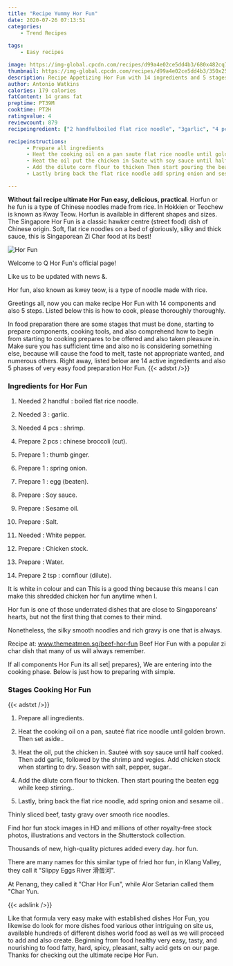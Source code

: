 ```yaml
---
title: "Recipe Yummy Hor Fun"
date: 2020-07-26 07:13:51
categories:
    - Trend Recipes
    
tags:
    - Easy recipes

image: https://img-global.cpcdn.com/recipes/d99a4e02ce5dd4b3/680x482cq70/hor-fun-recipe-main-photo.jpg
thumbnail: https://img-global.cpcdn.com/recipes/d99a4e02ce5dd4b3/350x250cq70/hor-fun-recipe-main-photo.jpg
description: Recipe Appetizing Hor Fun with 14 ingredients and 5 stages of easy cooking.
author: Antonio Watkins
calories: 179 calories
fatContent: 14 grams fat
preptime: PT39M
cooktime: PT2H
ratingvalue: 4
reviewcount: 879
recipeingredient: ["2 handfulboiled flat rice noodle", "3garlic", "4 pcsshrimp", "2 pcschinese broccoli cut", "1thumb ginger", "1spring onion", "1egg beaten", "Soy sauce", "Sesame oil", "Salt", "White pepper", "Chicken stock", "Water", "2 tspcornflour dilute"]

recipeinstructions: 
      - Prepare all ingredients 
      - Heat the cooking oil on a pan saute flat rice noodle until golden brown Then set aside 
      - Heat the oil put the chicken in Saute with soy sauce until half cooked Then add garlic followed by the shrimp and vegies Add chicken stock when starting to dry Season with salt pepper sugar 
      - Add the dilute corn flour to thicken Then start pouring the beaten egg while keep stirring 
      - Lastly bring back the flat rice noodle add spring onion and sesame oil

---
```




**Without fail recipe ultimate Hor Fun easy, delicious, practical**. Horfun or he fun is a type of Chinese noodles made from rice. In Hokkien or Teochew is known as Kway Teow. Horfun is available in different shapes and sizes. The Singapore Hor Fun is a classic hawker centre (street food) dish of Chinese origin. Soft, flat rice noodles on a bed of gloriously, silky and thick sauce, this is Singaporean Zi Char food at its best!


![Hor Fun](https://img-global.cpcdn.com/recipes/d99a4e02ce5dd4b3/680x482cq70/hor-fun-recipe-main-photo.jpg "Hor Fun")



Welcome to Q Hor Fun&#39;s official page!

Like us to be updated with news &amp;.

Hor fun, also known as kwey teow, is a type of noodle made with rice.


Greetings all, now you can make recipe Hor Fun with 14 components and also 5 steps. Listed below this is how to cook, please thoroughly thoroughly.

In food preparation there are some stages that must be done, starting to prepare components, cooking tools, and also comprehend how to begin from starting to cooking prepares to be offered and also taken pleasure in. Make sure you has sufficient time and also no is considering something else, because will cause the food to melt, taste not appropriate wanted, and numerous others. Right away, listed below are 14 active ingredients and also 5 phases of very easy food preparation Hor Fun.
{{< adstxt />}}

### Ingredients for Hor Fun


1. Needed 2 handful : boiled flat rice noodle.

1. Needed 3 : garlic.

1. Needed 4 pcs : shrimp.

1. Prepare 2 pcs : chinese broccoli (cut).

1. Prepare 1 : thumb ginger.

1. Prepare 1 : spring onion.

1. Prepare 1 : egg (beaten).

1. Prepare  : Soy sauce.

1. Prepare  : Sesame oil.

1. Prepare  : Salt.

1. Needed  : White pepper.

1. Prepare  : Chicken stock.

1. Prepare  : Water.

1. Prepare 2 tsp : cornflour (dilute).


It is white in colour and can This is a good thing because this means I can make this shredded chicken hor fun anytime when I.

Hor fun is one of those underrated dishes that are close to Singaporeans&#39; hearts, but not the first thing that comes to their mind.

Nonetheless, the silky smooth noodles and rich gravy is one that is always.

Recipe at: www.themeatmen.sg/beef-hor-fun Beef Hor Fun with a popular zi char dish that many of us will always remember.


If all components Hor Fun its all set| prepares}, We are entering into the cooking phase. Below is just how to preparing with simple.

### Stages Cooking Hor Fun

{{< adstxt />}}


1. Prepare all ingredients.



1. Heat the cooking oil on a pan, sauteé flat rice noodle until golden brown. Then set aside..



1. Heat the oil, put the chicken in. Sauteé with soy sauce until half cooked. Then add garlic, followed by the shrimp and vegies. Add chicken stock when starting to dry. Season with salt, pepper, sugar..



1. Add the dilute corn flour to thicken. Then start pouring the beaten egg while keep stirring..



1. Lastly, bring back the flat rice noodle, add spring onion and sesame oil..




Thinly sliced beef, tasty gravy over smooth rice noodles.

Find hor fun stock images in HD and millions of other royalty-free stock photos, illustrations and vectors in the Shutterstock collection.

Thousands of new, high-quality pictures added every day. hor fun.

There are many names for this similar type of fried hor fun, in Klang Valley, they call it &#34;Slippy Eggs River 滑蛋河&#34;.

At Penang, they called it &#34;Char Hor Fun&#34;, while Alor Setarian called them &#34;Char Yun.


{{< adslink />}}

Like that formula very easy make with established dishes Hor Fun, you likewise do look for more dishes food various other intriguing on site us, available hundreds of different dishes world food as well as we will proceed to add and also create. Beginning from food healthy very easy, tasty, and nourishing to food fatty, hard, spicy, pleasant, salty acid gets on our page. Thanks for checking out the ultimate recipe Hor Fun.
